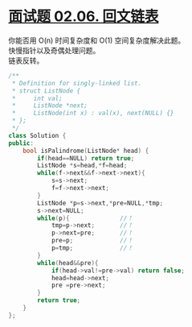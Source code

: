 # [面试题 02.06. 回文链表](https://leetcode-cn.com/problems/palindrome-linked-list-lcci/)

你能否用 O(n) 时间复杂度和 O(1) 空间复杂度解决此题。  
快慢指针以及奇偶处理问题。  
链表反转。  

```cpp
/**
 * Definition for singly-linked list.
 * struct ListNode {
 *     int val;
 *     ListNode *next;
 *     ListNode(int x) : val(x), next(NULL) {}
 * };
 */
class Solution {
public:
    bool isPalindrome(ListNode* head) {
        if(head==NULL) return true;
        ListNode *s=head,*f=head;
        while(f->next&&f->next->next){
            s=s->next;
            f=f->next->next;
        }
        ListNode *p=s->next,*pre=NULL,*tmp;
        s->next=NULL;
        while(p){              //！
            tmp=p->next;       //！
            p->next=pre;       //！
            pre=p;             //！
            p=tmp;             //！
        }
        while(head&&pre){
            if(head->val!=pre->val) return false;
            head=head->next;
            pre =pre->next;
        }
        return true;
    }
};
```